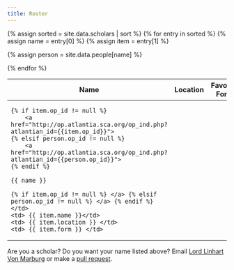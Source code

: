 ```yaml
---
title: Roster
---
```


<table class="pure-table pure-table-bordered">
<thead>
<tr>
    <th> Name </th>
    <th> Location </th>
    <th> Favorite Form </th>
</tr>
</thead>
<tbody>
{% assign sorted = site.data.scholars | sort %}
{% for entry in sorted %}
{% assign name = entry[0] %}
{% assign item = entry[1] %}
   
{% assign person = site.data.people[name] %}
<tr>
   <td>

    {% if item.op_id != null %}
        <a href="http://op.atlantia.sca.org/op_ind.php?atlantian_id={{item.op_id}}">
    {% elsif person.op_id != null %}
        <a href="http://op.atlantia.sca.org/op_ind.php?atlantian_id={{person.op_id}}">
    {% endif %}

    {{ name }}

    {% if item.op_id != null %} </a> {% elsif person.op_id != null %} </a> {% endif %}
    </td>
    <td> {{ item.name }}</td>
    <td> {{ item.location }} </td>
    <td> {{ item.form }} </td>
</tr>
{% endfor %}
</tbody>
</table>

Are you a scholar?  Do you want your name listed above?  Email [Lord Linhart Von Marburg](mailto:rmauler@gmail.com) or make a [pull request](https://github.com/academie-de-espee/academie-de-espee.github.io/pulls).
